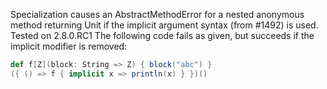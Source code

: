 Specialization causes an AbstractMethodError for a nested anonymous method returning Unit if the implicit argument syntax (from #1492) is used.  Tested on 2.8.0.RC1  The following code fails as given, but succeeds if the implicit modifier is removed:

```scala
def f[Z](block: String => Z) { block("abc") }
({ () => f { implicit x => println(x) } })() 
```
